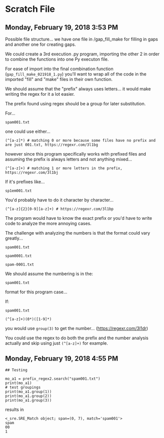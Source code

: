 # Scratch File

## Monday, February 19, 2018 3:53 PM

Possible file structure...  we have one file in /gap_fill_make for filling in gaps and another one for creating gaps.

We could create a 3rd execution .py program, importing the other 2 in order to combine the functions into one Py executon file.

For ease of import into the final combination function (`gap_fill_make_021918_1.py`) you'll want to wrap all of the code in the imported "fill" and "make" files in their own function.

We should assume that the "prefix" always uses letters...  it would make writing the regex for it a lot easier.

The prefix found using regex should be a group for later substitution.

For...

	spam001.txt

one could use either...

	(^[a-z]*) # matching 0 or more because some files have no prefix and are just 001.txt, https://regexr.com/3l1bg

however since this program specifically works with prefixed files and assuming the prefix is always letters and not anything mixed...

	(^[a-z]+) # matching 1 or more letters in the prefix, https://regexr.com/3l1bj

If it's prefixes like... 

	sp1em001.txt

You'd probably have to do it character by character...

	(^[a-z]{2}[0-9][a-z]+) # https://regexr.com/3l1bp

The program would have to know the exact prefix or you'd have to write code to analyze the more annoying cases.

The challenge with analyzing the numbers is that the format could vary greatly...

	spam001.txt

	spam0001.txt

	spam-0001.txt

We should assume the numbering is in the:

	spam001.txt

format for this program case...

If: 

	spam001.txt

	(^[a-z]+)(0*)([1-9]*)

you would use `group(3)` to get the number... (https://regexr.com/3l1dr)

You could use the regex to do both the prefix and the number analysis actually and skip using just `(^[a-z]+)` for example.


## Monday, February 19, 2018 4:55 PM

	## Testing

	mo_a1 = prefix_regex2.search("spam001.txt")
	print(mo_a1)
	# test groupings
	print(mo_a1.group(1))
	print(mo_a1.group(2))
	print(mo_a1.group(3))

results in

	<_sre.SRE_Match object; span=(0, 7), match='spam001'>
	spam
	00
	1



